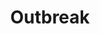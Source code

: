 ---
hackday: "13-london"
title: "Outbreak"
summary: "An rapid deployable EMR for usage in remote field hospitals where there is no infrastructure that utilises not technical expertise to deploy and no tech support to maintain."
team:
  - "@thatdavidmiller"
  - "@dr_michaelmarks"
  - Meredydd Luff
  - Nigel Flack
  - Victor Ajayi
  - Simon Chapman
  - Kevin Percival
  - Oskar Pearson
  - Piete Sartain
links:
  - presentation: "https://drive.google.com/open?id=1iivO6auy7n-PMcWHbLjBZaQXUTqMHMsi-oWT388li18"
    code:
      - "https://github.com/pietersartain/mitiab"
      - "https://github.com/nhshackday/outbreak"
---